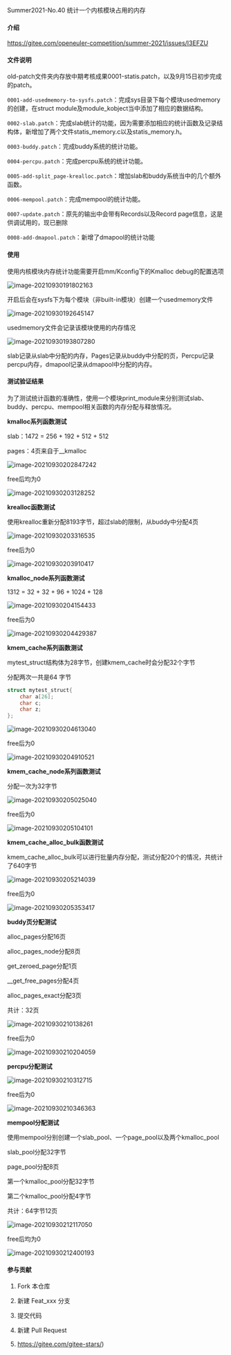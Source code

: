 Summer2021-No.40 统计一个内核模块占用的内存

#### 介绍
https://gitee.com/openeuler-competition/summer-2021/issues/I3EFZU

#### 文件说明

old-patch文件夹内存放中期考核成果0001-statis.patch，以及9月15日初步完成的patch。

`0001-add-usedmemory-to-sysfs.patch`：完成sys目录下每个模块usedmemory的创建，在struct module及module_kobject当中添加了相应的数据结构。

`0002-slab.patch`：完成slab统计的功能，因为需要添加相应的统计函数及记录结构体，新增加了两个文件statis_memory.c以及statis_memory.h。

`0003-buddy.patch`：完成buddy系统的统计功能。

`0004-percpu.patch`：完成percpu系统的统计功能。

`0005-add-split_page-krealloc.patch`：增加slab和buddy系统当中的几个额外函数。

`0006-mempool.patch`：完成mempool的统计功能。

`0007-update.patch`：原先的输出中会带有Records以及Record page信息，这是供调试用的，现已删除

`0008-add-dmapool.patch`：新增了dmapool的统计功能

#### 使用

使用内核模块内存统计功能需要开启mm/Kconfig下的Kmalloc debug的配置选项

![image-20210930191802163](./img/image-20210930191802163.png)

开启后会在sysfs下为每个模块（非built-in模块）创建一个usedmemory文件

![image-20210930192645147](./img/image-20210930192645147.png)

usedmemory文件会记录该模块使用的内存情况

![image-20210930193807280](./img/image-20210930193807280.png)

slab记录从slab中分配的内存，Pages记录从buddy中分配的页，Percpu记录percpu内存，dmapool记录从dmapool中分配的内存。

#### 测试验证结果

为了测试统计函数的准确性，使用一个模块print_module来分别测试slab、buddy、percpu、mempool相关函数的内存分配与释放情况。

**kmalloc系列函数测试**

slab：1472 = 256 + 192 + 512 + 512

pages：4页来自于__kmalloc

![image-20210930202847242](./img/image-20210930202847242.png)

free后均为0

![image-20210930203128252](./img/image-20210930203128252.png)

**krealloc函数测试**

使用krealloc重新分配8193字节，超过slab的限制，从buddy中分配4页

![image-20210930203316535](./img/image-20210930203316535.png)

free后为0

![image-20210930203910417](./img/image-20210930203910417.png)

**kmalloc_node系列函数测试**

1312 = 32 + 32 + 96 + 1024 + 128

![image-20210930204154433](./img/image-20210930204154433.png)

free后为0

![image-20210930204429387](./img/image-20210930204429387.png)

**kmem_cache系列函数测试**

mytest_struct结构体为28字节，创建kmem_cache时会分配32个字节

分配两次一共是64 字节

```c
struct mytest_struct{
    char a[26];
    char c;
    char z;
};
```

![image-20210930204613040](./img/image-20210930204613040.png)

free后为0

![image-20210930204910521](./img/image-20210930204910521.png)

**kmem_cache_node系列函数测试**

分配一次为32字节

![image-20210930205025040](./img/image-20210930205025040.png)

free后为0

![image-20210930205104101](./img/image-20210930205104101.png)

**kmem_cache_alloc_bulk函数测试**

kmem_cache_alloc_bulk可以进行批量内存分配，测试分配20个的情况，共统计了640字节

![image-20210930205214039](./img/image-20210930205214039.png)

free后为0

![image-20210930205353417](./img/image-20210930205353417.png)

**buddy页分配测试**

alloc_pages分配16页

alloc_pages_node分配8页

get_zeroed_page分配1页

__get_free_pages分配4页

alloc_pages_exact分配3页

共计：32页

![image-20210930210138261](./img/image-20210930210138261.png)

free后为0

![image-20210930210204059](./img/image-20210930210204059.png)

**percpu分配测试**

![image-20210930210312715](./img/image-20210930210312715.png)

free后为0

![image-20210930210346363](./img/image-20210930210346363.png)

**mempool分配测试**

使用mempool分别创建一个slab_pool、一个page_pool以及两个kmalloc_pool

slab_pool分配32字节

page_pool分配8页

第一个kmalloc_pool分配32字节

第二个kmalloc_pool分配4字节

共计：64字节12页

![image-20210930212117050](./img/image-20210930212117050.png)

free后均为0

![image-20210930212400193](./img/image-20210930212400193.png)

#### 参与贡献

1.  Fork 本仓库
2.  新建 Feat_xxx 分支
3.  提交代码
4.  新建 Pull Request

6.  https://gitee.com/gitee-stars/)
